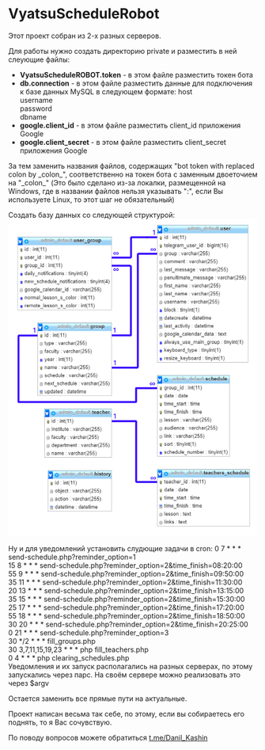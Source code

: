# VyatsuScheduleRobot
Этот проект собран из 2-х разных серверов.

Для работы нужно создать директорию private и разместить в ней слеующие файлы:
<ul>
<li><strong>VyatsuScheduleROBOT.token</strong> - в этом файле разместить токен бота</li>
<li><strong>db.connection</strong> - в этом файле разместить данные для подключения к базе данных MySQL в следующем формате:
host<br>
username<br>
password<br>
dbname</li>
<li><strong>google.client_id</strong> - в этом файле разместить client_id приложения Google</li>
<li><strong>google.client_secret</strong> - в этом файле разместить client_secret приложения Google</li>
</ul>
<p>
За тем заменить названия файлов, содержащих "bot token with replaced colon by _colon_", соответственно на токен бота с 
заменным двоеточием на "_colon_" (Это было сделано из-за локалки, размещенной на Windows, где в названии файлов нельзя 
указывать ":", если Вы используете Linux, то этот шаг не обязательный)
</p>
<p>
Создать базу данных со следующей структурой:<br>
<img alt="Структура базы данных" src="https://raw.githubusercontent.com/KashinDanil/VyatsuScheduleRobot/main/images/DB%20Structure.png" />
</p>
<p>
Ну и для уведомлений установить слудющие задачи в cron:
0 7 * * * send-schedule.php?reminder_option=1<br>
15 8 * * * send-schedule.php?reminder_option=2&time_finish=08:20:00<br>
55 9 * * * send-schedule.php?reminder_option=2&time_finish=09:50:00<br>
35 11 * * * send-schedule.php?reminder_option=2&time_finish=11:30:00<br>
20 13 * * * send-schedule.php?reminder_option=2&time_finish=13:15:00<br>
35 15 * * * send-schedule.php?reminder_option=2&time_finish=15:30:00<br>
25 17 * * * send-schedule.php?reminder_option=2&time_finish=17:20:00<br>
55 18 * * * send-schedule.php?reminder_option=2&time_finish=18:50:00<br>
30 20 * * * send-schedule.php?reminder_option=2&time_finish=20:25:00<br>
0 21 * * * send-schedule.php?reminder_option=3<br>
30 */2 * * * fill_groups.php<br>
30 3,7,11,15,19,23 * * * php fill_teachers.php<br>
0 4 * * * php clearing_schedules.php<br>
Уведомления и их запуск располагались на разных серверах, по этому запускались через парс. На своём сервере можно
реализовать это через $argv
</p>
<p>
Остается заменить все прямые пути на актуальные.
</p>
<p>
Проект написан весьма так себе, по этому, если вы собираетесь его поднять, то я Вас сочувствую.
</p>
<p>
По поводу вопросов можете обратиться <a href="https://t.me/Danil_Kashin">t.me/Danil_Kashin</a>
</p>










